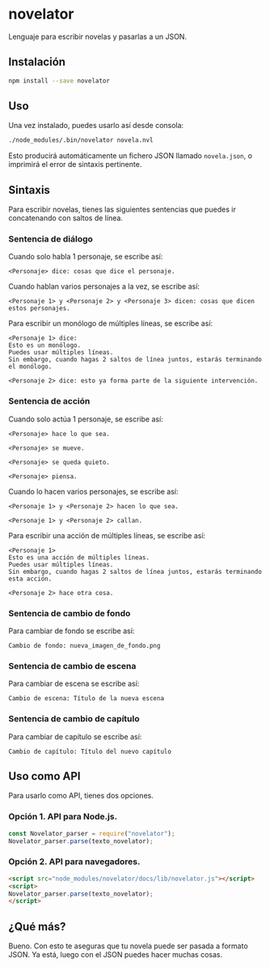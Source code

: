# novelator

Lenguaje para escribir novelas y pasarlas a un JSON.

## Instalación

```sh
npm install --save novelator
```

## Uso

Una vez instalado, puedes usarlo así desde consola:

```sh
./node_modules/.bin/novelator novela.nvl
```

Esto producirá automáticamente un fichero JSON llamado `novela.json`, o imprimirá el error de sintaxis pertinente.

## Sintaxis

Para escribir novelas, tienes las siguientes sentencias que puedes ir concatenando con saltos de línea.

### Sentencia de diálogo

Cuando solo habla 1 personaje, se escribe así:

`<Personaje> dice: cosas que dice el personaje.`

Cuando hablan varios personajes a la vez, se escribe así:

`<Personaje 1> y <Personaje 2> y <Personaje 3> dicen: cosas que dicen estos personajes.`

Para escribir un monólogo de múltiples líneas, se escribe así:

```
<Personaje 1> dice:
Esto es un monólogo.
Puedes usar múltiples líneas.
Sin embargo, cuando hagas 2 saltos de línea juntos, estarás terminando el monólogo.

<Personaje 2> dice: esto ya forma parte de la siguiente intervención.
```

### Sentencia de acción

Cuando solo actúa 1 personaje, se escribe así:

`<Personaje> hace lo que sea.`

`<Personaje> se mueve.`

`<Personaje> se queda quieto.`

`<Personaje> piensa.`

Cuando lo hacen varios personajes, se escribe así:

`<Personaje 1> y <Personaje 2> hacen lo que sea.`

`<Personaje 1> y <Personaje 2> callan.`

Para escribir una acción de múltiples líneas, se escribe así:
```
<Personaje 1>
Esto es una acción de múltiples líneas.
Puedes usar múltiples líneas.
Sin embargo, cuando hagas 2 saltos de línea juntos, estarás terminando esta acción.

<Personaje 2> hace otra cosa.
```

### Sentencia de cambio de fondo

Para cambiar de fondo se escribe así:

`Cambio de fondo: nueva_imagen_de_fondo.png`

### Sentencia de cambio de escena

Para cambiar de escena se escribe así:

`Cambio de escena: Título de la nueva escena`

### Sentencia de cambio de capítulo

Para cambiar de capítulo se escribe así:

`Cambio de capítulo: Título del nuevo capítulo`

## Uso como API

Para usarlo como API, tienes dos opciones.

### Opción 1. API para Node.js.

```js
const Novelator_parser = require("novelator");
Novelator_parser.parse(texto_novelator);
```

### Opción 2. API para navegadores.

```html
<script src="node_modules/novelator/docs/lib/novelator.js"></script>
<script>
Novelator_parser.parse(texto_novelator);
</script>
```

## ¿Qué más?

Bueno. Con esto te aseguras que tu novela puede ser pasada a formato JSON. Ya está, luego con el JSON puedes hacer muchas cosas.



